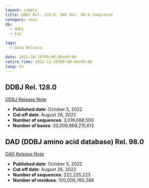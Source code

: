 ```yaml
---
layout: simple
title: DDBJ Rel. 128.0, DAD Rel. 98.0 Completed
category: news
db:
  - ddbj
  - top

tags:
  - Data Release

date: 2022-10-19T09:00:00+09:00
retire_time: 2022-11-18T09:00:00+09:00
lang: en
---
```


## DDBJ Rel. 128.0
[DDBJ Release Note](https://ddbj.nig.ac.jp/public/ddbj_database/release_note_archive/ddbj/ddbjrel.128.txt)
- **Published date**: October 5, 2022    
- **Cut off date**: August 26, 2022    
- **Number of sequences**:  3,019,068,500    
- **Number of bases**: 20,008,988,215,612    

## DAD (DDBJ amino acid database) Rel. 98.0
[DAD Release Note](https://ddbj.nig.ac.jp/public/ddbj_database/release_note_archive/dad/dadrel.98.txt)
- **Published date**: October 5, 2022    
- **Cut off date**: August 26, 2022    
- **Number of sequences**: 222,225,223    
- **Number of residues**: 100,008,760,388    

